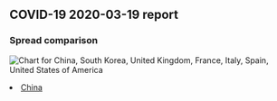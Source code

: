 ##  COVID-19 2020-03-19 report

### Spread comparison 
![Chart for China, South Korea, United Kingdom, France, Italy, Spain, United States of America](https://raw.githubusercontent.com/madlag/coronavirus_study/master/notebooks/graphs/2020-03-19/2020-03-19_main_comparison.png "Logo Title Text 1")


 <li><a href="China">China</a></li>
